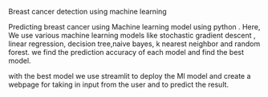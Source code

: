 Breast cancer detection using machine learning


Predicting breast cancer using Machine learning model using python . Here, We use various machine learning models like stochastic gradient descent , linear regression, decision tree,naive bayes, k nearest neighbor and random forest. we find the prediction accuracy of each model and find the best model. 

with the best model we use streamlit to deploy the Ml model and create a webpage for taking in input from the user and to predict the result.
